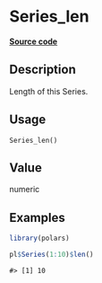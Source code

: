 

# Series_len

[**Source code**](https://github.com/pola-rs/r-polars/tree/c47431ca69622f79ed7a3f1d7bfee6075ffabfee/R/after-wrappers.R#L20)

## Description

Length of this Series.

## Usage

<pre><code class='language-R'>Series_len()
</code></pre>

## Value

numeric

## Examples

``` r
library(polars)

pl$Series(1:10)$len()
```

    #> [1] 10
